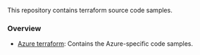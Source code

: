 This repository contains terraform source code samples. 

### Overview

- [Azure terraform](./azure/readme.md): Contains the Azure-specific code samples.

